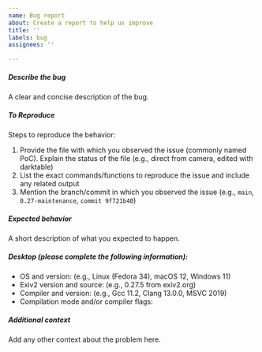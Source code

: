 ```yaml
---
name: Bug report
about: Create a report to help us improve
title: ''
labels: bug
assignees: ''

---
```


##### **Describe the bug**
A clear and concise description of the bug.

##### **To Reproduce**
Steps to reproduce the behavior:
1. Provide the file with which you observed the issue (commonly named PoC). Explain the status of the file (e.g., direct from camera, edited with darktable)
2. List the exact commands/functions to reproduce the issue and include any related output
3. Mention the branch/commit in which you observed the issue (e.g., `main`, `0.27-maintenance`, `commit 9f721b40`)

##### **Expected behavior**
A short description of what you expected to happen.

##### **Desktop (please complete the following information):**
- OS and version: (e.g., Linux (Fedora 34), macOS 12, Windows 11)
- Exiv2 version and source: (e.g., 0.27.5 from exiv2.org)
- Compiler and version: (e.g., Gcc 11.2, Clang 13.0.0, MSVC 2019)
- Compilation mode and/or compiler flags:

##### **Additional context**
Add any other context about the problem here.
